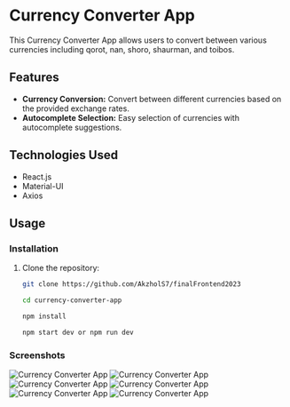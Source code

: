 # Currency Converter App

This Currency Converter App allows users to convert between various currencies including qorot, nan, shoro, shaurman, and toibos.

## Features

- **Currency Conversion:** Convert between different currencies based on the provided exchange rates.
- **Autocomplete Selection:** Easy selection of currencies with autocomplete suggestions.

## Technologies Used

- React.js
- Material-UI
- Axios

## Usage

### Installation

1. Clone the repository:

   ```bash
   git clone https://github.com/AkzholS7/finalFrontend2023

   cd currency-converter-app

   npm install

   npm start dev or npm run dev

### Screenshots

![Currency Converter App](./src/images/1.jpg)
![Currency Converter App](./src/images/2.jpg)
![Currency Converter App](./src/images/3.jpg)
![Currency Converter App](./src/images/4.jpg)
![Currency Converter App](./src/images/5.jpg)
![Currency Converter App](./src/images/6.jpg)

